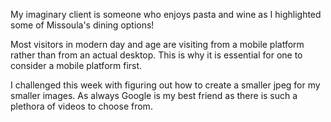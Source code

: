 My imaginary client is someone who enjoys pasta and wine as I highlighted some of Missoula's dining options!

Most visitors in modern day and age are visiting from a mobile platform rather than from an actual desktop. This is why it is essential for one to consider a mobile platform first.

I challenged this week with figuring out how to create a smaller jpeg for my smaller images. As always Google is my best friend as there is such a plethora of videos to choose from. 
